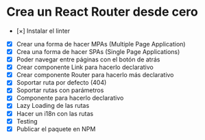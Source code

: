 # Crea un React Router desde cero

- [×] Instalar el linter
- [x] Crear una forma de hacer MPAs (Multiple Page Application)
- [x] Crea una forma de hacer SPAs (Single Page Applications)
- [x] Poder navegar entre páginas con el botón de atrás
- [x] Crear componente Link para hacerlo declarativo
- [x] Crear componente Router para hacerlo más declarativo
- [x] Soportar ruta por defecto (404)
- [x] Soportar rutas con parámetros
- [x] Componente <Route /> para hacerlo declarativo
- [x] Lazy Loading de las rutas
- [x] Hacer un i18n con las rutas
- [x] Testing
- [x] Publicar el paquete en NPM